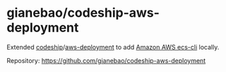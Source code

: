 # gianebao/codeship-aws-deployment

Extended [codeship](https://documentation.codeship.com/docker/services/)/[aws-deployment](https://hub.docker.com/r/codeship/aws-deployment) to add [Amazon AWS ecs-cli](http://docs.aws.amazon.com/AmazonECS/latest/developerguide/ECS_CLI_tutorial.html) locally.

Repository: https://github.com/gianebao/codeship-aws-deployment